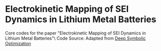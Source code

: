 # Electrokinetic Mapping of SEI Dynamics in Lithium Metal Batteries
Core codes for the paper "Electrokinetic Mapping of SEI Dynamics in Lithium Metal Batteries"\\
Code Source: Adapted from [Deep Symbolic Optimization](https://github.com/dso-org/deep-symbolic-optimization)
